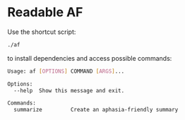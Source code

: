# Readable AF

Use the shortcut script:

```bash
./af
```

to install dependencies and access possible commands:

```bash
Usage: af [OPTIONS] COMMAND [ARGS]...

Options:
  --help  Show this message and exit.

Commands:
  summarize         Create an aphasia-friendly summary
```
